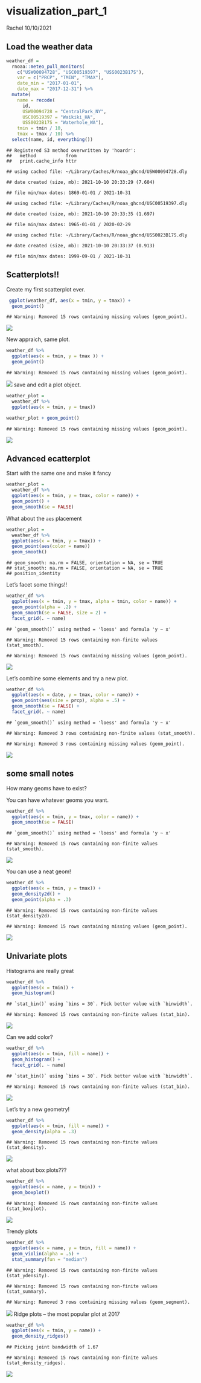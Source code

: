 visualization\_part\_1
================
Rachel
10/10/2021

## Load the weather data

``` r
weather_df = 
  rnoaa::meteo_pull_monitors(
    c("USW00094728", "USC00519397", "USS0023B17S"),
    var = c("PRCP", "TMIN", "TMAX"), 
    date_min = "2017-01-01",
    date_max = "2017-12-31") %>%
  mutate(
    name = recode(
      id, 
      USW00094728 = "CentralPark_NY", 
      USC00519397 = "Waikiki_HA",
      USS0023B17S = "Waterhole_WA"),
    tmin = tmin / 10,
    tmax = tmax / 10) %>%
  select(name, id, everything())
```

    ## Registered S3 method overwritten by 'hoardr':
    ##   method           from
    ##   print.cache_info httr

    ## using cached file: ~/Library/Caches/R/noaa_ghcnd/USW00094728.dly

    ## date created (size, mb): 2021-10-10 20:33:29 (7.604)

    ## file min/max dates: 1869-01-01 / 2021-10-31

    ## using cached file: ~/Library/Caches/R/noaa_ghcnd/USC00519397.dly

    ## date created (size, mb): 2021-10-10 20:33:35 (1.697)

    ## file min/max dates: 1965-01-01 / 2020-02-29

    ## using cached file: ~/Library/Caches/R/noaa_ghcnd/USS0023B17S.dly

    ## date created (size, mb): 2021-10-10 20:33:37 (0.913)

    ## file min/max dates: 1999-09-01 / 2021-10-31

## Scatterplots!!

Create my first scatterplot ever.

``` r
 ggplot(weather_df, aes(x = tmin, y = tmax)) + 
  geom_point()
```

    ## Warning: Removed 15 rows containing missing values (geom_point).

![](visualization-_files/figure-gfm/unnamed-chunk-2-1.png)<!-- -->

New appraich, same plot.

``` r
weather_df %>% 
  ggplot(aes(x = tmin, y = tmax )) + 
  geom_point()
```

    ## Warning: Removed 15 rows containing missing values (geom_point).

![](visualization-_files/figure-gfm/unnamed-chunk-3-1.png)<!-- --> save
and edit a plot object.

``` r
weather_plot = 
  weather_df %>% 
  ggplot(aes(x = tmin, y = tmax))

weather_plot + geom_point()
```

    ## Warning: Removed 15 rows containing missing values (geom_point).

![](visualization-_files/figure-gfm/unnamed-chunk-4-1.png)<!-- -->

## Advanced ecatterplot

Start with the same one and make it fancy

``` r
weather_plot = 
  weather_df %>% 
  ggplot(aes(x = tmin, y = tmax, color = name)) +
  geom_point() +
  geom_smooth(se = FALSE)
```

What about the `aes` placement

``` r
weather_plot = 
  weather_df %>% 
  ggplot(aes(x = tmin, y = tmax)) +
  geom_point(aes(color = name))  
  geom_smooth()
```

    ## geom_smooth: na.rm = FALSE, orientation = NA, se = TRUE
    ## stat_smooth: na.rm = FALSE, orientation = NA, se = TRUE
    ## position_identity

Let’s facet some things!!

``` r
weather_df %>% 
  ggplot(aes(x = tmin, y = tmax, alpha = tmin, color = name)) +
  geom_point(alpha = .2) +
  geom_smooth(se = FALSE, size = 2) +
  facet_grid(. ~ name)
```

    ## `geom_smooth()` using method = 'loess' and formula 'y ~ x'

    ## Warning: Removed 15 rows containing non-finite values (stat_smooth).

    ## Warning: Removed 15 rows containing missing values (geom_point).

![](visualization-_files/figure-gfm/unnamed-chunk-7-1.png)<!-- -->

Let’s combine some elements and try a new plot.

``` r
weather_df %>% 
  ggplot(aes(x = date, y = tmax, color = name)) + 
  geom_point(aes(size = prcp), alpha = .5) +
  geom_smooth(se = FALSE) + 
  facet_grid(. ~ name)
```

    ## `geom_smooth()` using method = 'loess' and formula 'y ~ x'

    ## Warning: Removed 3 rows containing non-finite values (stat_smooth).

    ## Warning: Removed 3 rows containing missing values (geom_point).

![](visualization-_files/figure-gfm/unnamed-chunk-8-1.png)<!-- -->

## some small notes

How many geoms have to exist?

You can have whatever geoms you want.

``` r
weather_df %>% 
  ggplot(aes(x = tmin, y = tmax, color = name)) + 
  geom_smooth(se = FALSE)
```

    ## `geom_smooth()` using method = 'loess' and formula 'y ~ x'

    ## Warning: Removed 15 rows containing non-finite values (stat_smooth).

![](visualization-_files/figure-gfm/unnamed-chunk-9-1.png)<!-- -->

You can use a neat geom!

``` r
weather_df %>% 
  ggplot(aes(x = tmin, y = tmax)) +
  geom_density2d() +
  geom_point(alpha = .3)
```

    ## Warning: Removed 15 rows containing non-finite values (stat_density2d).

    ## Warning: Removed 15 rows containing missing values (geom_point).

![](visualization-_files/figure-gfm/unnamed-chunk-10-1.png)<!-- -->

## Univariate plots

Histograms are really great

``` r
weather_df %>% 
  ggplot(aes(x = tmin)) + 
  geom_histogram()
```

    ## `stat_bin()` using `bins = 30`. Pick better value with `binwidth`.

    ## Warning: Removed 15 rows containing non-finite values (stat_bin).

![](visualization-_files/figure-gfm/unnamed-chunk-11-1.png)<!-- -->

Can we add color?

``` r
weather_df %>% 
  ggplot(aes(x = tmin, fill = name)) + 
  geom_histogram() +
  facet_grid(. ~ name)
```

    ## `stat_bin()` using `bins = 30`. Pick better value with `binwidth`.

    ## Warning: Removed 15 rows containing non-finite values (stat_bin).

![](visualization-_files/figure-gfm/unnamed-chunk-12-1.png)<!-- -->

Let’s try a new geometry!

``` r
weather_df %>% 
  ggplot(aes(x = tmin, fill = name)) + 
  geom_density(alpha = .3)
```

    ## Warning: Removed 15 rows containing non-finite values (stat_density).

![](visualization-_files/figure-gfm/unnamed-chunk-13-1.png)<!-- -->

what about box plots???

``` r
weather_df %>% 
  ggplot(aes(x = name, y = tmin)) + 
  geom_boxplot()
```

    ## Warning: Removed 15 rows containing non-finite values (stat_boxplot).

![](visualization-_files/figure-gfm/unnamed-chunk-14-1.png)<!-- -->

Trendy plots

``` r
weather_df %>% 
  ggplot(aes(x = name, y = tmin, fill = name)) +
  geom_violin(alpha = .5) +
  stat_summary(fun = "median")
```

    ## Warning: Removed 15 rows containing non-finite values (stat_ydensity).

    ## Warning: Removed 15 rows containing non-finite values (stat_summary).

    ## Warning: Removed 3 rows containing missing values (geom_segment).

![](visualization-_files/figure-gfm/unnamed-chunk-15-1.png)<!-- -->
Ridge plots – the most popular plot at 2017

``` r
weather_df %>% 
  ggplot(aes(x = tmin, y = name)) + 
  geom_density_ridges()
```

    ## Picking joint bandwidth of 1.67

    ## Warning: Removed 15 rows containing non-finite values (stat_density_ridges).

![](visualization-_files/figure-gfm/unnamed-chunk-16-1.png)<!-- -->
